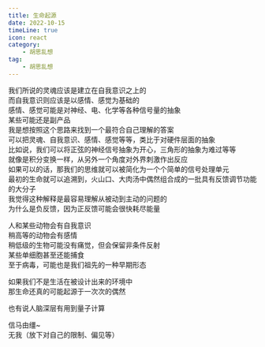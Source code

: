 ```yaml
---
title: 生命起源 
date: 2022-10-15    
timeLine: true
icon: react  
category:  
    - 胡思乱想  
tag:  
    - 胡思乱想  
---
```


我们所说的灵魂应该是建立在自我意识之上的  
而自我意识则应该是以感情、感觉为基础的  
感情、感觉可能是对神经、电、化学等各种信号量的抽象  
某些可能还是副产品  
我是想按照这个思路来找到一个最符合自己理解的答案  
可以把灵魂、自我意识、感情、感觉等等，类比于对硬件层面的抽象  
比如说，我们可以将正弦的神经信号抽象为开心，三角形的抽象为难过等等  
就像是积分变换一样，从另外一个角度对外界刺激作出反应  
如果可以的话，那我们的思维就可以被简化为一个个简单的信号处理单元  
最初的生命就可以追溯到，火山口、大肉汤中偶然组合成的一批具有反馈调节功能的大分子  
我觉得这种解释是最容易理解从被动到主动的问题的  
为什么是负反馈，因为正反馈可能会很快耗尽能量  

人和某些动物会有自我意识  
稍高等的动物会有感情  
稍低级的生物可能没有痛觉，但会保留非条件反射  
某些单细胞甚至还能捕食  
至于病毒，可能也是我们祖先的一种早期形态  

如果我们不是生活在被设计出来的环境中  
那生命还真的可能起源于一次次的偶然  

也有说人脑深层有用到量子计算  

信马由缰~  
无我（放下对自己的限制、偏见等）
